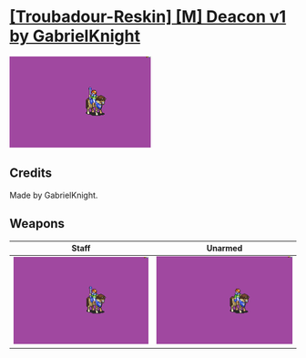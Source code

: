 # [\[Troubadour-Reskin\] \[M\] Deacon v1 by GabrielKnight](./)
 

<img src="./7.%20Staff/Staff_000.png" alt="[Troubadour-Reskin] [M] Deacon v1 by GabrielKnight standing" />

## Credits

Made by GabrielKnight.

## Weapons
 

|Staff |Unarmed |
|  :---: | :---: |
| <img alt="Staff animation" src="./7.%20Staff/Staff.gif" /> | <img alt="Unarmed animation" src="./8.%20Unarmed/Unarmed.gif" /> |
